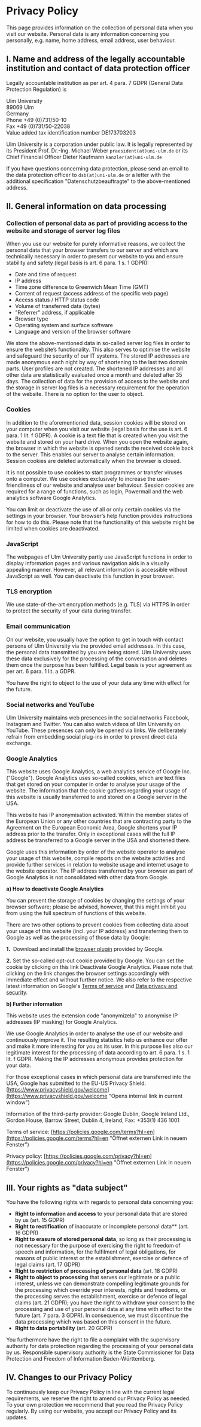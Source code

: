 # Privacy Policy

This page provides information on the collection of personal data when you visit our website. Personal data is any information concerning you personally, e.g. name, home address, email address, user behaviour.

## I. Name and address of the legally accountable institution and contact of data protection officer

Legally accountable institution as per art. 4 para. 7 GDPR (General Data Protection Regulation) is

Ulm University  
89069 Ulm  
Germany  
Phone +49 (0)731/50-10  
Fax +49 (0)731/50-22038  
Value added tax identification number DE173703203

Ulm University is a corporation under public law. It is legally represented by its President Prof. Dr.-Ing. Michael Weber `praesident(at)uni-ulm.de` or its Chief Financial Officer Dieter Kaufmann `kanzler(at)uni-ulm.de`

If you have questions concerning data protection, please send an email to the data protection officer to `dsb(at)uni-ulm.de` or a letter with the additional specification "Datenschutzbeauftragte" to the above-mentioned address.

## II. General information on data processing

### Collection of personal data as part of providing access to the website and storage of server log files

When you use our website for purely informative reasons, we collect the personal data that your browser transfers to our server and which are technically necessary in order to present our website to you and ensure stability and safety (legal basis is art. 6 para. 1 s. 1 GDPR):

* Date and time of request
* IP address
* Time zone difference to Greenwich Mean Time (GMT)
* Content of request (access address of the specific web page)
* Access status / HTTP status code
* Volume of transferred data (bytes)
* "Referrer" address, if applicable
* Browser type
* Operating system and surface software
* Language and version of the browser software

We store the above-mentioned data in so-called server log files in order to ensure the website’s functionality. This also serves to optimise the website and safeguard the security of our IT systems. The stored IP addresses are made anonymous each night by way of shortening to the last two domain parts. User profiles are not created. The shortened IP addresses and all other data are statistically evaluated once a month and deleted after 35 days. The collection of data for the provision of access to the website and the storage in server log files is a necessary requirement for the operation of the website. There is no option for the user to object.

###  Cookies

In addition to the aforementioned data, session cookies will be stored on your computer when you visit our website (legal basis for the use is art. 6 para. 1 lit. f GDPR). A cookie is a text file that is created when you visit the website and stored on your hard drive. When you open the website again, the browser in which the website is opened sends the received cookie back to the server. This enables our server to analyse certain information. Session cookies are deleted automatically when the browser is closed.

It is not possible to use cookies to start programmes or transfer viruses onto a computer. We use cookies exclusively to increase the user-friendliness of our website and analyse user behaviour. Session cookies are required for a range of functions, such as login, Powermail and the web analytics software Google Analytics.

You can limit or deactivate the use of all or only certain cookies via the settings in your browser. Your browser’s help function provides instructions for how to do this. Please note that the functionality of this website might be limited when cookies are deactivated.

###  JavaScript

The webpages of Ulm University partly use JavaScript functions in order to display information pages and various navigation aids in a visually appealing manner. However, all relevant information is accessible without JavaScript as well. You can deactivate this function in your browser.

### TLS encryption

We use state-of-the-art encryption methods (e.g. TLS) via HTTPS in order to protect the security of your data during transfer.

###  Email communication

On our website, you usually have the option to get in touch with contact persons of Ulm University via the provided email addresses. In this case, the personal data transmitted by you are being stored. Ulm University uses these data exclusively for the processing of the conversation and deletes them once the purpose has been fulfilled. Legal basis is your agreement as per art. 6 para. 1 lit. a GDPR.

You have the right to object to the use of your data any time with effect for the future.

###  Social networks and YouTube

Ulm University maintains web presences in the social networks Facebook, Instagram and Twitter. You can also watch videos of Ulm University on YouTube. These presences can only be opened via links. We deliberately refrain from embedding social plug-ins in order to prevent direct data exchange.

### Google Analytics

This website uses Google Analytics, a web analytics service of Google Inc. ("Google"). Google Analytics uses so-called cookies, which are text files that get stored on your computer in order to analyse your usage of the website. The information that the cookie gathers regarding your usage of this website is usually transferred to and stored on a Google server in the USA.

This website has IP anonymisation activated. Within the member states of the European Union or any other countries that are contracting party to the Agreement on the European Economic Area, Google shortens your IP address prior to the transfer. Only in exceptional cases will the full IP address be transferred to a Google server in the USA and shortened there.

Google uses this information by order of the website operator to analyse your usage of this website, compile reports on the website activities and provide further services in relation to website usage and internet usage to the website operator. The IP address transferred by your browser as part of Google Analytics is not consolidated with other data from Google.

**a) How to deactivate Google Analytics**

You can prevent the storage of cookies by changing the settings of your browser software; please be advised, however, that this might inhibit you from using the full spectrum of functions of this website.

There are two other options to prevent cookies from collecting data about your usage of this website (incl. your IP address) and transferring them to Google as well as the processing of those data by Google:

**1.**  Download and install the [browser plugin](https://tools.google.com/dlpage/gaoptout?hl=en "Opens internal link in current window") provided by Google.

**2\.** Set the so-called opt-out cookie provided by Google. You can set the cookie by clicking on this link Deactivate Google Analytics. Please note that clicking on the link changes the browser settings accordingly with immediate effect and without further notice. We also refer to the respective latest information on Google's [Terms of service](https://www.google.de/analytics/terms/gb.html "Opens internal link in current window") and [Data privacy and security](https://support.google.com/analytics/answer/6004245?hl=en "Opens internal link in current window").

**b) Further information**

This website uses the extension code "anonymizeIp" to anonymise IP addresses (IP masking) for Google Analytics.

We use Google Analytics in order to analyse the use of our website and continuously improve it. The resulting statistics help us enhance our offer and make it more interesting for you as its user. In this purpose lies also our legitimate interest for the processing of data according to art. 6 para. 1 s. 1 lit. f GDPR. Making the IP addresses anonymous provides protection for your data.

For those exceptional cases in which personal data are transferred into the USA, Google has submitted to the EU-US Privacy Shield. [https://www.privacyshield.gov/welcome](https://www.privacyshield.gov/welcome "Opens internal link in current window")

Information of the third-party provider: Google Dublin, Google Ireland Ltd., Gordon House, Barrow Street, Dublin 4, Ireland, Fax: +353(1) 436 1001

Terms of service: [https://policies.google.com/terms?hl=en](https://policies.google.com/terms?hl=en "Öffnet externen Link in neuem Fenster")

Privacy policy: [https://policies.google.com/privacy?hl=en](https://policies.google.com/privacy?hl=en "Öffnet externen Link in neuem Fenster")

## III. Your rights as "data subject"

You have the following rights with regards to personal data concerning you:

* **Right to information and access** to your personal data that are stored by us (art. 15 GDPR)
* **Right to rectification** of inaccurate or incomplete personal data** (art. 16 GDPR)
* **Right to erasure of stored personal data**, so long as their processing is not necessary for the purpose of exercising the right to freedom of speech and information, for the fulfilment of legal obligations, for reasons of public interest or the establishment, exercise or defence of legal claims (art. 17 GDPR)
* **Right to restriction of processing of personal data** (art. 18 GDPR)
* **Right to object to processing** that serves our legitimate or a public interest, unless we can demonstrate compelling legitimate grounds for the processing which override your interests, rights and freedoms, or the processing serves the establishment, exercise or defence of legal claims (art. 21 GDPR); you have the right to withdraw your consent to the processing and use of your personal data at any time with effect for the future (art. 7 para. 3 GDPR). In consequence, we must discontinue the data processing which was based on this consent in the future.
* **Right to data portability** (art. 20 GDPR)

You furthermore have the right to file a complaint with the supervisory authority for data protection regarding the processing of your personal data by us. Responsible supervisory authority is the State Commissioner for Data Protection and Freedom of Information Baden-Württemberg.

## IV. Changes to our Privacy Policy

To continuously keep our Privacy Policy in line with the current legal requirements, we reserve the right to amend our Privacy Policy as needed. To your own protection we recommend that you read the Privacy Policy regularly. By using our website, you accept our Privacy Policy and its updates.